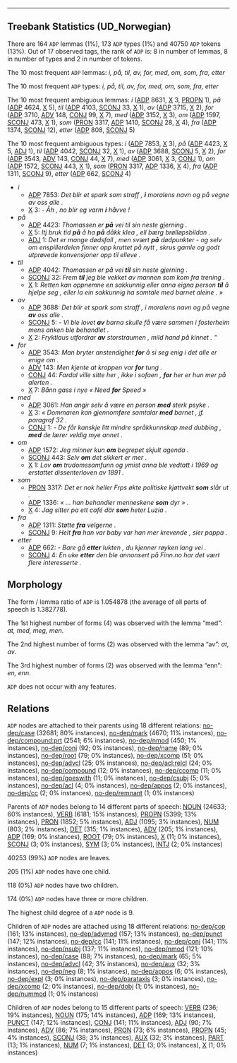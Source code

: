 

--------------------------------------------------------------------------------

## Treebank Statistics (UD_Norwegian)

There are 164 `ADP` lemmas (1%), 173 `ADP` types (1%) and 40750 `ADP` tokens (13%).
Out of 17 observed tags, the rank of `ADP` is: 8 in number of lemmas, 8 in number of types and 2 in number of tokens.

The 10 most frequent `ADP` lemmas: <em>i, på, til, av, for, med, om, som, fra, etter</em>

The 10 most frequent `ADP` types:  <em>i, på, til, av, for, med, om, som, fra, etter</em>

The 10 most frequent ambiguous lemmas: <em>i</em> ([ADP]() 8631, [X]() 3, [PROPN]() 1), <em>på</em> ([ADP]() 4624, [X]() 5), <em>til</em> ([ADP]() 4103, [SCONJ]() 33, [X]() 1), <em>av</em> ([ADP]() 3715, [X]() 2), <em>for</em> ([ADP]() 3710, [ADV]() 148, [CONJ]() 99, [X]() 7), <em>med</em> ([ADP]() 3152, [X]() 3), <em>om</em> ([ADP]() 1597, [SCONJ]() 473, [X]() 1), <em>som</em> ([PRON]() 3317, [ADP]() 1410, [SCONJ]() 28, [X]() 4), <em>fra</em> ([ADP]() 1374, [SCONJ]() 12), <em>etter</em> ([ADP]() 808, [SCONJ]() 5)

The 10 most frequent ambiguous types:  <em>i</em> ([ADP]() 7853, [X]() 3), <em>på</em> ([ADP]() 4423, [X]() 5, [ADJ]() 1), <em>til</em> ([ADP]() 4042, [SCONJ]() 32, [X]() 1), <em>av</em> ([ADP]() 3688, [SCONJ]() 5, [X]() 2), <em>for</em> ([ADP]() 3543, [ADV]() 143, [CONJ]() 44, [X]() 7), <em>med</em> ([ADP]() 3061, [X]() 3, [CONJ]() 1), <em>om</em> ([ADP]() 1572, [SCONJ]() 443, [X]() 1), <em>som</em> ([PRON]() 3317, [ADP]() 1336, [X]() 4), <em>fra</em> ([ADP]() 1311, [SCONJ]() 9), <em>etter</em> ([ADP]() 662, [SCONJ]() 4)


* <em>i</em>
  * [ADP]() 7853: <em>Det blir et spark som straff , <b>i</b> moralens navn og på vegne av oss alle .</em>
  * [X]() 3: <em>- Åh , no blir eg varm <b>i</b> håvve !</em>
* <em>på</em>
  * [ADP]() 4423: <em>Thomassen er <b>på</b> vei til sin neste gjerning .</em>
  * [X]() 5: <em>Itj bruk tid <b>på</b> å ha <b>på</b> dåkk klea , ell bærg brølløpsbildan .</em>
  * [ADJ]() 1: <em>Det er mange dødsfall , men svært <b>på</b> dødpunkter - og selv om enspillerdelen finner opp kruttet på nytt , skrus gamle og godt utprøvede konvensjoner opp til elleve .</em>
* <em>til</em>
  * [ADP]() 4042: <em>Thomassen er på vei <b>til</b> sin neste gjerning .</em>
  * [SCONJ]() 32: <em>Frem <b>til</b> jeg ble vekket av mannen som kom fra trening .</em>
  * [X]() 1: <em>Retten kan oppnemne en sakkunnig eller anna eigna person <b>til</b> å hjelpe seg , eller la ein sakkunnig ha samtale med barnet aleine . »</em>
* <em>av</em>
  * [ADP]() 3688: <em>Det blir et spark som straff , i moralens navn og på vegne <b>av</b> oss alle .</em>
  * [SCONJ]() 5: <em>- Vi ble lovet <b>av</b> barna skulle få være sammen i fosterheim mens anken ble behandlet .</em>
  * [X]() 2: <em>Fryktlaus utfordrar <b>av</b> storstraumen , mild hand på kinnet . "</em>
* <em>for</em>
  * [ADP]() 3543: <em>Man bryter anstendighet <b>for</b> å si seg enig i det alle er enige om .</em>
  * [ADV]() 143: <em>Men kjente at kroppen var <b>for</b> tung .</em>
  * [CONJ]() 44: <em>Fardal ville sitte her , ikke i sofaen , <b>for</b> her er hun mer på alerten .</em>
  * [X]() 7: <em>Bånn gass i nye « Need <b>for</b> Speed »</em>
* <em>med</em>
  * [ADP]() 3061: <em>Han angir selv å være en person <b>med</b> sterk psyke .</em>
  * [X]() 3: <em>« Dommaren kan gjennomføre samtalar <b>med</b> barnet , jf. paragraf 32 .</em>
  * [CONJ]() 1: <em>- De får kanskje litt mindre språkkunnskap med dubbing , <b>med</b> de lærer veldig mye annet .</em>
* <em>om</em>
  * [ADP]() 1572: <em>Jeg minner kun <b>om</b> begrepet skjult agenda .</em>
  * [SCONJ]() 443: <em>Selv <b>om</b> det sikkert er mer .</em>
  * [X]() 1: <em>Lov <b>om</b> trudomssamfunn og ymist anna ble vedtatt i 1969 og erstattet dissenterloven av 1891 .</em>
* <em>som</em>
  * [PRON]() 3317: <em>Det er nok heller Frps økte politiske kjøttvekt <b>som</b> slår ut .</em>
  * [ADP]() 1336: <em>« ... han behandler menneskene <b>som</b> dyr » .</em>
  * [X]() 4: <em>Jag sitter pa ett café där <b>som</b> heter Luzia .</em>
* <em>fra</em>
  * [ADP]() 1311: <em>Støtte <b>fra</b> velgerne .</em>
  * [SCONJ]() 9: <em>Helt <b>fra</b> han var baby var han mer krevende , sier pappa .</em>
* <em>etter</em>
  * [ADP]() 662: <em>- Bare gå <b>etter</b> lukten , du kjenner røyken lang vei .</em>
  * [SCONJ]() 4: <em>En uke <b>etter</b> den ble annonsert på Finn.no har det vært flere interesserte .</em>

## Morphology

The form / lemma ratio of `ADP` is 1.054878 (the average of all parts of speech is 1.382778).

The 1st highest number of forms (4) was observed with the lemma “med”: <em>at, med, meg, men</em>.

The 2nd highest number of forms (2) was observed with the lemma “av”: <em>at, av</em>.

The 3rd highest number of forms (2) was observed with the lemma “enn”: <em>en, enn</em>.

`ADP` does not occur with any features.


## Relations

`ADP` nodes are attached to their parents using 18 different relations: [no-dep/case]() (32681; 80% instances), [no-dep/mark]() (4670; 11% instances), [no-dep/compound:prt]() (2541; 6% instances), [no-dep/nmod]() (450; 1% instances), [no-dep/conj]() (92; 0% instances), [no-dep/name]() (89; 0% instances), [no-dep/root]() (79; 0% instances), [no-dep/xcomp]() (51; 0% instances), [no-dep/advcl]() (25; 0% instances), [no-dep/acl:relcl]() (24; 0% instances), [no-dep/compound]() (12; 0% instances), [no-dep/ccomp]() (11; 0% instances), [no-dep/goeswith]() (11; 0% instances), [no-dep/csubj]() (5; 0% instances), [no-dep/acl]() (4; 0% instances), [no-dep/appos]() (2; 0% instances), [no-dep/cc]() (2; 0% instances), [no-dep/remnant]() (1; 0% instances)

Parents of `ADP` nodes belong to 14 different parts of speech: [NOUN]() (24633; 60% instances), [VERB]() (6181; 15% instances), [PROPN]() (5399; 13% instances), [PRON]() (1852; 5% instances), [ADJ]() (1095; 3% instances), [NUM]() (803; 2% instances), [DET]() (315; 1% instances), [ADV]() (205; 1% instances), [ADP]() (169; 0% instances), [ROOT]() (79; 0% instances), [X]() (11; 0% instances), [SCONJ]() (3; 0% instances), [SYM]() (3; 0% instances), [INTJ]() (2; 0% instances)

40253 (99%) `ADP` nodes are leaves.

205 (1%) `ADP` nodes have one child.

118 (0%) `ADP` nodes have two children.

174 (0%) `ADP` nodes have three or more children.

The highest child degree of a `ADP` node is 9.

Children of `ADP` nodes are attached using 18 different relations: [no-dep/cop]() (161; 13% instances), [no-dep/advmod]() (157; 13% instances), [no-dep/punct]() (147; 12% instances), [no-dep/cc]() (141; 11% instances), [no-dep/conj]() (141; 11% instances), [no-dep/nsubj]() (137; 11% instances), [no-dep/nmod]() (121; 10% instances), [no-dep/case]() (88; 7% instances), [no-dep/mark]() (65; 5% instances), [no-dep/advcl]() (42; 3% instances), [no-dep/aux]() (32; 3% instances), [no-dep/neg]() (8; 1% instances), [no-dep/appos]() (6; 0% instances), [no-dep/expl]() (3; 0% instances), [no-dep/parataxis]() (3; 0% instances), [no-dep/xcomp]() (2; 0% instances), [no-dep/dobj]() (1; 0% instances), [no-dep/nummod]() (1; 0% instances)

Children of `ADP` nodes belong to 15 different parts of speech: [VERB]() (236; 19% instances), [NOUN]() (175; 14% instances), [ADP]() (169; 13% instances), [PUNCT]() (147; 12% instances), [CONJ]() (141; 11% instances), [ADJ]() (90; 7% instances), [ADV]() (86; 7% instances), [PRON]() (73; 6% instances), [PROPN]() (45; 4% instances), [SCONJ]() (38; 3% instances), [AUX]() (32; 3% instances), [PART]() (13; 1% instances), [NUM]() (7; 1% instances), [DET]() (3; 0% instances), [X]() (1; 0% instances)

